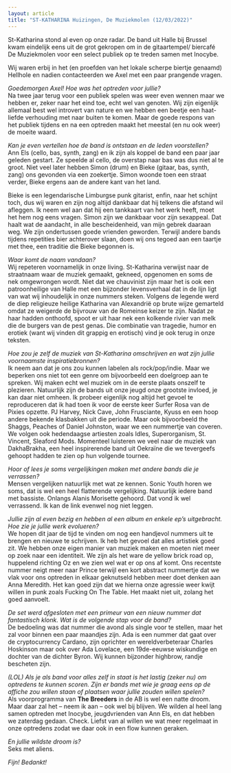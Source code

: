 ```yaml
---
layout: article
title: "ST-KATHARINA Huizingen, De Muziekmolen (12/03/2022)"
---
```


St-Katharina stond al even op onze radar. De band uit Halle bij Brussel kwam eindelijk eens uit de grot gekropen om in de gitaartempel/ biercafé De Muziekmolen voor een select publiek op te treden samen met Inocybe.

Wij waren erbij in het (en proefden van het lokale scherpe biertje genaamd) Hellhole en nadien contacteerden we Axel met een paar prangende vragen.

*Goedemorgen Axel! Hoe was het optreden voor jullie?*  
Na twee jaar terug voor een publiek spelen was weer even wennen maar we hebben er, zeker naar het eind toe, echt wel van genoten. Wij zijn eigenlijk allemaal best wel introvert van nature en we hebben een beetje een haat-liefde verhouding met naar buiten te komen. Maar de goede respons van het publiek tijdens en na een optreden maakt het meestal (en nu ook weer) de moeite waard.

*Kan je even vertellen hoe de band is ontstaan en de leden voorstellen?*  
Ann Els (cello, bas, synth, zang) en ik zijn als koppel de band een paar jaar geleden gestart. Ze speelde al cello, de overstap naar bas was dus niet al te groot. Niet veel later hebben Simon (drum) en Bieke (gitaar, bas, synth, zang) ons gevonden via een zoekertje. Simon woonde toen een straat verder, Bieke ergens aan de andere kant van het land.

Bieke is een legendarische Limburgse punk gitarist, enfin, naar het schijnt toch, dus wij waren en zijn nog altijd dankbaar dat hij telkens die afstand wil afleggen. Ik neem wel aan dat hij een tankkaart van het werk heeft, moet het hem nog eens vragen. Simon zijn we dankbaar voor zijn sexappeal. Dat haalt wat de aandacht, in alle bescheidenheid, van mijn gebrek daaraan weg. We zijn ondertussen goede vrienden geworden. Terwijl andere bands tijdens repetities bier achterover slaan, doen wij ons tegoed aan een taartje met thee, een traditie die Bieke begonnen is.

*Waar komt de naam vandaan?*  
Wij repeteren voornamelijk in onze living. St-Katharina verwijst naar de straatnaam waar de muziek gemaakt, gekneed, opgenomen en soms de nek omgewrongen wordt. Niet dat we chauvinist zijn maar het is ook een patroonheilige van Halle met een bijzonder levensverhaal dat in de lijn ligt van wat wij inhoudelijk in onze nummers steken. Volgens de legende werd de diep religieuze heilige Katharina van Alexandrië op brute wijze gemarteld omdat ze weigerde de bijvrouw van de Romeinse keizer te zijn. Nadat ze haar hadden onthoofd, spoot er uit haar nek een kolkende rivier van melk die de burgers van de pest genas. Die combinatie van tragedie, humor en erotiek (want wij vinden dit grappig en erotisch) vind je ook terug in onze teksten.

*Hoe zou je zelf de muziek van St-Katharina omschrijven en wat zijn jullie voornaamste inspiratiebronnen?*  
Ik neem aan dat je ons zou kunnen labelen als rock/pop/indie. Maar we beperken ons niet tot een genre om bijvoorbeeld een doelgroep aan te spreken. Wij maken echt wel muziek om in de eerste plaats onszelf te plezieren. Natuurlijk zijn de bands uit onze jeugd onze grootste invloed, je kan daar niet omheen. Ik probeer eigenlijk nog altijd het gevoel te reproduceren dat ik had toen ik voor de eerste keer Surfer Rosa van de Pixies opzette. PJ Harvey, Nick Cave, John Frusciante, Kyuss en een hoop andere bekende klasbakken uit die periode. Maar ook bijvoorbeeld the Shaggs, Peaches of Daniel Johnston, waar we een nummertje van coveren. We volgen ook hedendaagse artiesten zoals Idles, Superorganism, St. Vincent, Sleaford Mods. Momenteel luisteren we veel naar de muziek van DakhaBrakha, een heel inspirerende band uit Oekraïne die we tevergeefs gehoopt hadden te zien op hun volgende tournee.

*Hoor of lees je soms vergelijkingen maken met andere bands die je verrassen?*  
Mensen vergelijken natuurlijk met wat ze kennen. Sonic Youth horen we soms, dat is wel een heel flatterende vergelijking. Natuurlijk iedere band met bassiste. Onlangs Alanis Morisette gehoord. Dat vond ik wel verrassend. Ik kan de link evenwel nog niet leggen.


*Jullie zijn al even bezig en hebben al een album en enkele ep’s uitgebracht. Hoe zie je jullie werk evolueren?*  
We hopen dit jaar de tijd te vinden om nog een handjevol nummers uit te brengen en nieuwe te schrijven. Ik heb het gevoel dat alles artistiek goed zit. We hebben onze eigen manier van muziek maken en moeten niet meer op zoek naar een identiteit. We zijn als het ware de yellow brick road op, huppelend richting Oz en we zien wel wat er op ons af komt. Ons recentste nummer neigt meer naar Prince terwijl een kort abstract nummertje dat we vlak voor ons optreden in elkaar geknutseld hebben meer doet denken aan Anna Meredith. Het kan goed zijn dat we hierna onze agressie weer kwijt willen in punk zoals Fucking On The Table. Het maakt niet uit, zolang het goed aanvoelt.

*De set werd afgesloten met een primeur van een nieuw nummer dat fantastisch klonk. Wat is de volgende stap voor de band?*  
De bedoeling was dat nummer die avond als single voor te stellen, maar het zal voor binnen een paar maandjes zijn. Ada is een nummer dat gaat over de cryptocurrency Cardano, zijn oprichter en wereldverbeteraar Charles Hoskinson maar ook over Ada Lovelace, een 19de-eeuwse wiskundige en dochter van de dichter Byron. Wij kunnen bijzonder highbrow, randje bescheten zijn.

*(LOL) Als je als band voor alles zelf in staat is het lastig (zeker nu) om optredens te kunnen scoren. Zijn er bands met wie je graag eens op de affiche zou willen staan of plaatsen waar jullie zouden willen spelen?*  
Als voorprogramma van **The Breeders** in de AB is wel een natte droom. Maar daar zal het – neem ik aan – ook wel bij blijven. We wilden al heel lang samen optreden met Inocybe, jeugdvrienden van Ann Els, en dat hebben we zaterdag gedaan. Check. Liefst van al willen we wat meer regelmaat in onze optredens zodat we daar ook in een flow kunnen geraken.

*En jullie wildste droom is?*  
Seks met aliens.

*Fijn! Bedankt!*